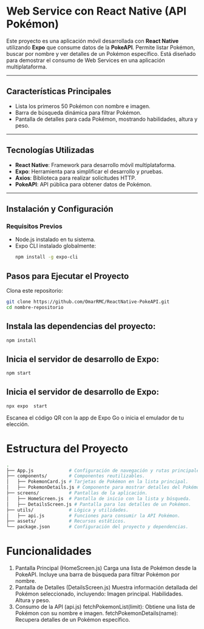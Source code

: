 # **Web Service con React Native (API Pokémon)**  

Este proyecto es una aplicación móvil desarrollada con **React Native** utilizando **Expo** que consume datos de la **PokeAPI**. Permite listar Pokémon, buscar por nombre y ver detalles de un Pokémon específico. Está diseñado para demostrar el consumo de Web Services en una aplicación multiplataforma.  

---

## **Características Principales**  
- Lista los primeros 50 Pokémon con nombre e imagen.  
- Barra de búsqueda dinámica para filtrar Pokémon.  
- Pantalla de detalles para cada Pokémon, mostrando habilidades, altura y peso.  

---

## **Tecnologías Utilizadas**  
- **React Native**: Framework para desarrollo móvil multiplataforma.  
- **Expo**: Herramienta para simplificar el desarrollo y pruebas.  
- **Axios**: Biblioteca para realizar solicitudes HTTP.  
- **PokeAPI**: API pública para obtener datos de Pokémon.  

---

## **Instalación y Configuración**  

### **Requisitos Previos**  
- Node.js instalado en tu sistema.  
- Expo CLI instalado globalmente:  
  ```bash
  npm install -g expo-cli
  ```

## Pasos para Ejecutar el Proyecto
Clona este repositorio:
``` bash
git clone https://github.com/OmarRMC/ReactNative-PokeAPI.git
cd nombre-repositorio
```

## Instala las dependencias del proyecto:
``` bash
npm install
```
## Inicia el servidor de desarrollo de Expo:
``` bash
npm start
```
## Inicia el servidor de desarrollo de Expo:
``` bash
npx expo  start
```
Escanea el código QR con la app de Expo Go o inicia el emulador de tu elección.

# Estructura del Proyecto
``` bash
.
├── App.js             # Configuración de navegación y rutas principales.
├── components/        # Componentes reutilizables.
│   ├── PokemonCard.js # Tarjetas de Pokémon en la lista principal.
│   ├── PokemonDetails.js # Componente para mostrar detalles del Pokémon.
├── screens/           # Pantallas de la aplicación.
│   ├── HomeScreen.js  # Pantalla de inicio con la lista y búsqueda.
│   ├── DetailsScreen.js # Pantalla para los detalles de un Pokémon.
├── utils/             # Lógica y utilidades.
│   ├── api.js         # Funciones para consumir la API Pokémon.
├── assets/            # Recursos estáticos.
└── package.json       # Configuración del proyecto y dependencias.

```

# Funcionalidades
1. Pantalla Principal (HomeScreen.js)
Carga una lista de Pokémon desde la PokeAPI.
Incluye una barra de búsqueda para filtrar Pokémon por nombre.
2. Pantalla de Detalles (DetailsScreen.js)
Muestra información detallada del Pokémon seleccionado, incluyendo:
Imagen principal.
Habilidades.
Altura y peso.
3. Consumo de la API (api.js)
fetchPokemonList(limit): Obtiene una lista de Pokémon con su nombre e imagen.
fetchPokemonDetails(name): Recupera detalles de un Pokémon específico.
